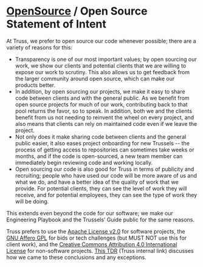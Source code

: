# [OpenSource](./README.md) / Open Source Statement of Intent

At Truss, we prefer to open source our code whenever possible; there are a variety of reasons for this:

- Transparency is one of our most important values; by open sourcing our work, we show our clients and potential clients that we are willing to expose our work to scrutiny. This also allows us to get feedback from the larger community around open source, which can make our products better.
- In addition, by open sourcing our projects, we make it easy to share code between clients and with the general public. As we benefit from open source projects for much of our work, contributing back to that pool returns the favor, so to speak. In addition, both we and the clients benefit from us not needing to reinvent the wheel on every project, and also means that clients can rely on maintained code even if we leave the project.
- Not only does it make sharing code between clients and the general public easier, it also eases project onboarding for new Trussels -- the process of getting access to repositories can sometimes take weeks or months, and if the code is open-sourced, a new team member can immediately begin reviewing code and working locally.
- Open sourcing our code is also good for Truss in terms of publicity and recruiting; people who have used our code will be more aware of us and what we do, and have a better idea of the quality of work that we provide. For potential clients, they can see the level of work they will receive, and for potential employees, they can see the type of work they will be doing.

This extends even beyond the code for our software; we make our Engineering Playbook and the Trussels’ Guide public for the same reasons.

Truss prefers to use the [Apache License v2.0](https://www.apache.org/licenses/LICENSE-2.0) for software projects, the [GNU Affero GPL](https://www.gnu.org/licenses/agpl-3.0.en.html) for bids or tech challenges (but MUST NOT use this for client work), and the [Creative Commons Attribution 4.0 International License](https://creativecommons.org/licenses/by/4.0/legalcode) for non-software projects. [This TDR](https://docs.google.com/document/d/12UYIN3XfRPdKQV87_0ILa9-z6eWRBcLqtwP9fCyR6Tg/edit) (Truss internal link) discusses how we came to these conclusions and any exceptions.
